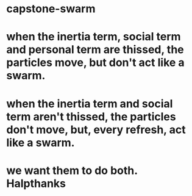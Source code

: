 # capstone-swarm
# when the inertia term, social term and personal term are thissed, the particles move, but don't act like a swarm. 
# when the inertia term and social term aren't thissed, the particles don't move, but, every refresh, act like a swarm.
# we want them to do both. Halpthanks
